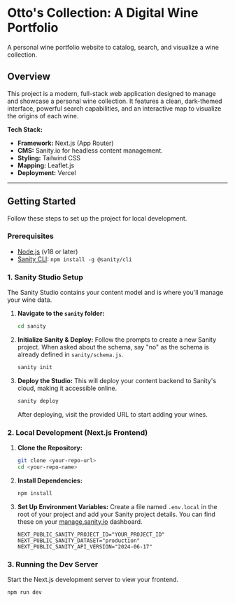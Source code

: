 # Otto's Collection: A Digital Wine Portfolio

A personal wine portfolio website to catalog, search, and visualize a wine collection.

## Overview

This project is a modern, full-stack web application designed to manage and showcase a personal wine collection. It features a clean, dark-themed interface, powerful search capabilities, and an interactive map to visualize the origins of each wine.

**Tech Stack:**
- **Framework:** Next.js (App Router)
- **CMS:** Sanity.io for headless content management.
- **Styling:** Tailwind CSS
- **Mapping:** Leaflet.js
- **Deployment:** Vercel

---

## Getting Started

Follow these steps to set up the project for local development.

### Prerequisites

- [Node.js](https://nodejs.org/) (v18 or later)
- [Sanity CLI](https://www.sanity.io/docs/getting-started-with-the-cli): `npm install -g @sanity/cli`

### 1. Sanity Studio Setup

The Sanity Studio contains your content model and is where you'll manage your wine data.

1.  **Navigate to the `sanity` folder:**
    ```bash
    cd sanity
    ```
2.  **Initialize Sanity & Deploy:**
    Follow the prompts to create a new Sanity project. When asked about the schema, say "no" as the schema is already defined in `sanity/schema.js`.
    ```bash
    sanity init
    ```
3.  **Deploy the Studio:**
    This will deploy your content backend to Sanity's cloud, making it accessible online.
    ```bash
    sanity deploy
    ```
    After deploying, visit the provided URL to start adding your wines.

### 2. Local Development (Next.js Frontend)

1.  **Clone the Repository:**
    ```bash
    git clone <your-repo-url>
    cd <your-repo-name>
    ```
2.  **Install Dependencies:**
    ```bash
    npm install
    ```
3.  **Set Up Environment Variables:**
    Create a file named `.env.local` in the root of your project and add your Sanity project details. You can find these on your [manage.sanity.io](https://manage.sanity.io) dashboard.

    ```.env.local
    NEXT_PUBLIC_SANITY_PROJECT_ID="YOUR_PROJECT_ID"
    NEXT_PUBLIC_SANITY_DATASET="production"
    NEXT_PUBLIC_SANITY_API_VERSION="2024-06-17"
    ```

### 3. Running the Dev Server

Start the Next.js development server to view your frontend.

```bash
npm run dev